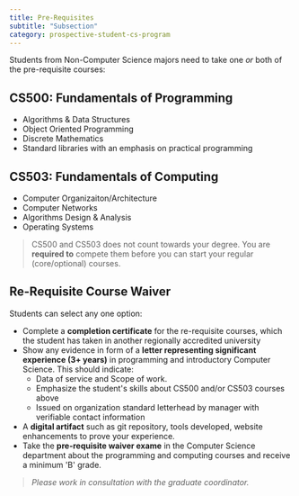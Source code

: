```yaml
---
title: Pre-Requisites
subtitle: "Subsection"
category: prospective-student-cs-program
---
```

Students from Non-Computer Science majors need to take one *or* both of the pre-requisite courses:

## CS500: Fundamentals of Programming 
- Algorithms & Data Structures 
- Object Oriented Programming 
- Discrete Mathematics 
- Standard libraries with an emphasis on practical programming 

## CS503: Fundamentals of Computing
- Computer Organizaiton/Architecture 
- Computer Networks 
- Algorithms Design & Analysis 
- Operating Systems 

> CS500 and CS503 does not count towards your degree. You are **required to** compete them before you can start your regular (core/optional) courses.

## Re-Requisite Course Waiver
Students can select any one option:
- Complete a **completion certificate** for the re-requisite courses, which the student has taken in another regionally accredited university 
- Show any evidence in form of a **letter representing significant experience (3+ years)** in programming and introductory Computer Science. This should indicate:
    - Data of service and Scope of work. 
    - Emphasize the student's skills about CS500 and/or CS503 courses above
    - Issued on organization standard letterhead by manager with verifiable contact information
- A **digital artifact** such as git repository, tools developed, website enhancements to prove your experience. 
- Take the **pre-requisite waiver exame** in the Computer Science department about the programming and computing courses and receive a minimum 'B' grade.

> *Please work in consultation with the graduate coordinator.*